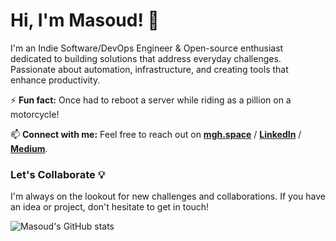 # Hi, I'm Masoud! 👋

I'm an Indie Software/DevOps Engineer & Open-source enthusiast dedicated to building solutions that address everyday challenges. Passionate about automation, infrastructure, and creating tools that enhance productivity.

⚡ **Fun fact:** Once had to reboot a server while riding as a pillion on a motorcycle!

📫 **Connect with me:** Feel free to reach out on **[mgh.space](https://mgh.space)** / **[LinkedIn](https://linkedin.com/in/msudgh)** / **[Medium](https://medium.com/@masoudghorbani)**.

### Let's Collaborate 💡

I'm always on the lookout for new challenges and collaborations. If you have an idea or project, don't hesitate to get in touch!

![Masoud's GitHub stats](https://github-readme-stats.vercel.app/api?username=msudgh&show_icons=true&border_color=2e4058)
